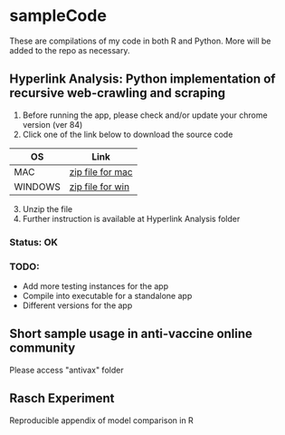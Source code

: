 # sampleCode

These are compilations of my code in both R and Python. More will be added to the repo as necessary. 

## Hyperlink Analysis: Python implementation of recursive web-crawling and scraping
1. Before running the app, please check and/or update your chrome version (ver 84)
2. Click one of the link below to download the source code

OS            | Link
------------- | -------------
MAC           | [zip file for mac](https://github.com/jksinamo/sampleCode/releases/download/v.1.0/WebCrawl.v.1-84-mac.zip)
WINDOWS       | [zip file for win](https://github.com/jksinamo/sampleCode/releases/download/v.1.0/WebCrawl.v.1-84-win.zip)

3. Unzip the file 
4. Further instruction is available at Hyperlink Analysis folder

### Status: OK

### TODO:
- Add more testing instances for the app
- Compile into executable for a standalone app
- Different versions for the app

## Short sample usage in anti-vaccine online community 
Please access "antivax" folder

## Rasch Experiment
Reproducible appendix of model comparison in R 

